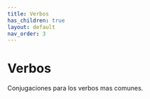 ```yaml
---
title: Verbos
has_children: true
layout: default
nav_order: 3
---
```


# Verbos

Conjugaciones para los verbos mas comunes.